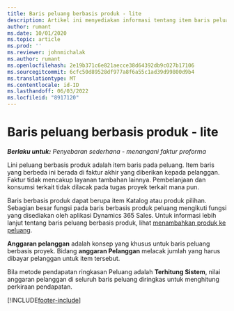 ```yaml
---
title: Baris peluang berbasis produk - lite
description: Artikel ini menyediakan informasi tentang item baris peluang berbasis produk dalam Project Operations.
author: rumant
ms.date: 10/01/2020
ms.topic: article
ms.prod: ''
ms.reviewer: johnmichalak
ms.author: rumant
ms.openlocfilehash: 2e19b371c6e821aecce38d64392db9c027b17106
ms.sourcegitcommit: 6cfc50d89528df977a8f6a55c1ad39d99800d9b4
ms.translationtype: MT
ms.contentlocale: id-ID
ms.lasthandoff: 06/03/2022
ms.locfileid: "8917120"
---
```

# <a name="product-based-opportunity-lines---lite"></a>Baris peluang berbasis produk - lite

_**Berlaku untuk:** Penyebaran sederhana - menangani faktur proforma_

Lini peluang berbasis produk adalah item baris pada peluang. Item baris yang berbeda ini berada di faktur akhir yang diberikan kepada pelanggan. Faktur tidak mencakup layanan tambahan lainnya. Pembelanjaan dan konsumsi terkait tidak dilacak pada tugas proyek terkait mana pun.

Baris berbasis produk dapat berupa item Katalog atau produk pilihan. Sebagian besar fungsi pada baris berbasis produk peluang mengikuti fungsi yang disediakan oleh aplikasi Dynamics 365 Sales. Untuk informasi lebih lanjut tentang baris peluang berbasis produk, lihat [menambahkan produk ke peluang](/dynamics365/sales-enterprise/add-products-opportunity).

**Anggaran pelanggan** adalah konsep yang khusus untuk baris peluang berbasis proyek. Bidang **anggaran Pelanggan** melacak jumlah yang harus dibayar pelanggan untuk item tersebut.

Bila metode pendapatan ringkasan Peluang adalah **Terhitung Sistem**, nilai anggaran pelanggan di seluruh baris peluang diringkas untuk menghitung perkiraan pendapatan. 



[!INCLUDE[footer-include](../../includes/footer-banner.md)]